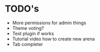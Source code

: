 # TODO's
* More permissions for admin things
* Theme voting?
* Test plugin if works
* Tutorial video how to create new arena
* Tab completer